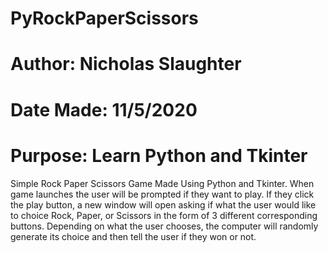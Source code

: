 # PyRockPaperScissors
# Author: Nicholas Slaughter
# Date Made: 11/5/2020
# Purpose: Learn Python and Tkinter
Simple Rock Paper Scissors Game Made Using Python and Tkinter. When game launches the user will be prompted if they want to play. If they click the play button, a new window will
open asking if what the user would like to choice Rock, Paper, or Scissors in the form of 3 different corresponding buttons. Depending on what the user chooses, the computer will
randomly generate its choice and then tell the user if they won or not.
